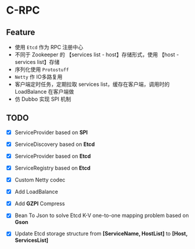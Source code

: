 # C-RPC

## Feature

- 使用 `Etcd` 作为 RPC 注册中心
- 不同于 Zookeeper 的 【services list - host】存储形式，使用 【host - services list】存储
- 序列化使用 `Protostuff`
- `Netty` 作 IO多路复用
- 客户端定时任务，定期拉取 services list，缓存在客户端，调用时的 LoadBalance 在客户端做
- 仿 Dubbo 实现 SPI 机制



## TODO

- [x] ServiceProvider based on **SPI** 

- [x] ServiceDiscovery based on **Etcd**

- [x] ServiceProvider based on **Etcd**

- [x] ServiceRegistry based on **Etcd**

- [x] Custom Netty codec

- [x] Add LoadBalance

- [x] Add **GZPI** Compress

- [x] Bean To Json to solve Etcd K-V one-to-one mapping problem based on **Gson**

- [x] Update Etcd storage structure from **[ServiceName, HostList]** to **[Host, ServicesList]**

